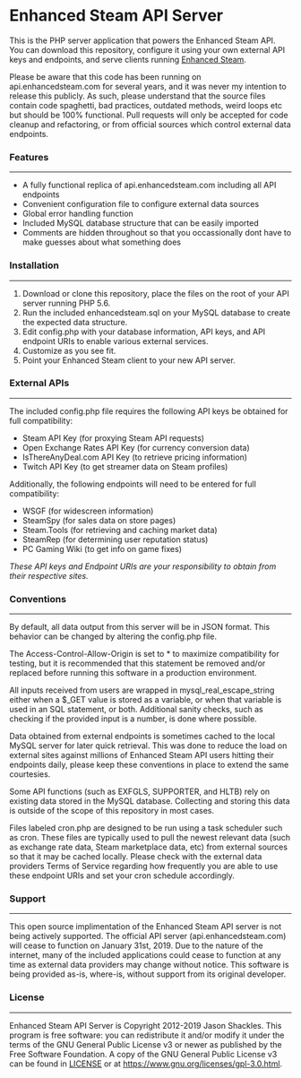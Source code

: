 # Enhanced Steam API Server

This is the PHP server application that powers the Enhanced Steam API.  You can download this repository, configure it using your own external API keys and endpoints, and serve clients running [Enhanced Steam](http://https://github.com/jshackles/Enhanced_Steam "Enhanced Steam").

Please be aware that this code has been running on api.enhancedsteam.com for several years, and it was never my intention to release this publicly.  As such, please understand that the source files contain code spaghetti, bad practices, outdated methods, weird loops etc but should be 100% functional.  Pull requests will only be accepted for code cleanup and refactoring, or from official sources which control external data endpoints.

### Features
-------

- A fully functional replica of api.enhancedsteam.com including all API endpoints
- Convenient configuration file to configure external data sources
- Global error handling function
- Included MySQL database structure that can be easily imported
- Comments are hidden throughout so that you occassionally dont have to make guesses about what something does

### Installation 
-------

1. Download or clone this repository, place the files on the root of your API server running PHP 5.6.
2. Run the included enhancedsteam.sql on your MySQL database to create the expected data structure.
3. Edit config.php with your database information, API keys, and API endpoint URIs to enable various external services.
4. Customize as you see fit.
5. Point your Enhanced Steam client to your new API server.

### External APIs
-------

The included config.php file requires the following API keys be obtained for full compatibility:
- Steam API Key (for proxying Steam API requests)
- Open Exchange Rates API Key (for currency conversion data)
- IsThereAnyDeal.com API Key (to retrieve pricing information)
- Twitch API Key (to get streamer data on Steam profiles)

Additionally, the following endpoints will need to be entered for full compatibility:
- WSGF (for widescreen information)
- SteamSpy (for sales data on store pages)
- Steam.Tools (for retrieving and caching market data)
- SteamRep (for determining user reputation status)
- PC Gaming Wiki (to get info on game fixes)

*These API keys and Endpoint URIs are your responsibility to obtain from their respective sites.*

### Conventions
-------

By default, all data output from this server will be in JSON format.  This behavior can be changed by altering the config.php file.

The Access-Control-Allow-Origin is set to \* to maximize compatibility for testing, but it is recommended that this statement be removed and/or replaced before running this software in a production environment.

All inputs received from users are wrapped in mysql_real_escape_string either when a $\_GET value is stored as a variable, or when that variable is used in an SQL statement, or both.  Additional sanity checks, such as checking if the provided input is a number, is done where possible.

Data obtained from external endpoints is sometimes cached to the local MySQL server for later quick retrieval.  This was done to reduce the load on external sites against millions of Enhanced Steam API users hitting their endpoints daily, please keep these conventions in place to extend the same courtesies.

Some API functions (such as EXFGLS, SUPPORTER, and HLTB) rely on existing data stored in the MySQL database.  Collecting and storing this data is outside of the scope of this repository in most cases.

Files labeled cron.php are designed to be run using a task scheduler such as cron.  These files are typically used to pull the newest relevant data (such as exchange rate data, Steam marketplace data, etc) from external sources so that it may be cached locally.  Please check with the external data providers Terms of Service regarding how frequently you are able to use these endpoint URIs and set your cron schedule accordingly.

### Support
-------

This open source implimentation of the Enhanced Steam API server is not being actively supported.  The official API server (api.enhancedsteam.com) will cease to function on January 31st, 2019.  Due to the nature of the internet, many of the included applications could cease to function at any time as external data providers may change without notice.  This software is being provided as-is, where-is, without support from its original developer.

### License
-------

Enhanced Steam API Server is Copyright 2012-2019 Jason Shackles.  This program is free software: you can redistribute it and/or modify it under the terms of the GNU General Public License v3 or newer as published by the Free Software Foundation.  A copy of the GNU General Public License v3 can be found in [LICENSE](LICENSE) or at https://www.gnu.org/licenses/gpl-3.0.html.
